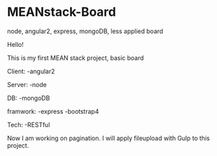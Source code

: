 # MEANstack-Board
node, angular2, express, mongoDB, less applied board

Hello!

This is my first MEAN stack project, basic board

Client:
-angular2

Server:
-node

DB:
-mongoDB

framwork:
-express
-bootstrap4

Tech:
-RESTful

Now I am working on pagination.
I will apply fileupload with Gulp to this project.
